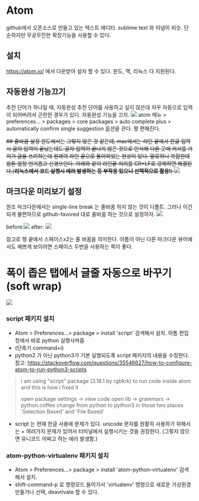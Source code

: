 # Atom
github에서  오픈소스로 만들고 있는 텍스트 에디터.  sublime text 와 이념이 비슷. 단순하지만 무궁무진한 확장기능을 사용할 수 있다.

## 설치
https://atom.io/ 에서 다운받아 설치 할 수 있다. 윈도, 맥, 리눅스 다 지원된다.

## 자동완성 기능끄기
추천 단어가 하나일 때, 자동완성 추천 단어를 사용하고 싶지 않은데 자꾸 자동으로 입력이 되어버려서 곤란한 경우가 있다. 자동완성 기능을 끄자.
![](https://cl.ly/5fbb48/Image%202019-07-08%20at%202.53.17%20PM.png)
atom 메뉴 > preferences... > packages > core packages > auto complete plus >
 automatically confirm single suggestion 옵션을 끈다.
 짱 편해진다.

<s>## 줄바꿈 설정
윈도에서는 그렇지 않은 것 같은데, mac에서는 라인 끝에서 한글 입력시 글자 입력이 끝났는데도 글자 입력이 끝나지 않은 것으로 인식해 다른 곳에 커서를 가져가 글을 쓰려하는데 원래의 라인 끝으로 돌아와있는 현상이 있다. 말로하니 복잡한데 암튼 엄청 번거롭고 신경쓰인다. 아래와 같이 라인끝 처리를  CR+LF로 강제하면 해결된다.(**리눅스에서 코드 실행시 에러 발생하는 등 부작용 있으니 선택적으로 활용!**)
![](https://cl.ly/fd464a/Image%202019-08-02%20at%207.29.51%20PM.png)</s>


## 마크다운 미리보기 설정
원조 마크다운에서는 single-line break 는 줄바꿈 하지 않는 것이 디폴트. 그러나 이건 되게 불편하므로  github-favored 대로 줄바꿈 하는 것으로 설정하자.
![](https://cl.ly/78f0b9/Image%202019-07-30%20at%206.22.30%20PM.png)

before:![](https://cl.ly/9f5461/Image%202019-07-30%20at%206.23.34%20PM.png)
after:
![](https://cl.ly/b471c7/Image%202019-07-30%20at%206.23.59%20PM.png)

참고로 행 끝에서 스페이스x2는 줄 바꿈을 의미한다.
아톰이 아닌 다른 마크다운 뷰어에서도 예쁘게 보이려면 스페이스 두번을 사용하는 쪽이 좋다.

# 폭이 좁은 탭에서 글줄 자동으로 바꾸기 (soft wrap)
![](https://cl.ly/44dd89/Image%202019-08-01%20at%203.33.59%20PM.png)

### script 패키지 설치
* Atom > Preferences...> package > install
'script' 검색해서 설치. 아톰 편집창에서 바로 python 실행사켜줌
* (단축기 command+i)
* python2 가 아닌 python3가 기본 실행되도록  script 패키지의 내용을 수정한다.  
참고: https://stackoverflow.com/questions/35546627/how-to-configure-atom-to-run-python3-scripts
>i am using "script" package (3.18.1 by rgbkrk) to run code inside atom and this is how i fixed it
>
>open package settings -> view code
open lib -> grammars -> python.coffee
change from python to python3 in those two places 'Selection Based' and 'File Based'

* script 는 현재 한글 사용에 문제가 있다. unicode 문자를 원활히 사용하기 위해서는 + 여러가지 문제가 있어서 터미널에서 실행시키는 것을 권장한다. (그렇지 않으면  유니코드 어쩌고 하는 에러 발생함.)

###  atom-python-virtualenv  패키지 설치
* Atom > Preferences...> package > install
'atom-python-virtualenv' 검색해서 설치.
* shift-command-p  로 명령모드 들어가서 'virtualenv' 명령으로 새로운 가상환경 만들거나 선택, deavtivate 할 수 있다.
